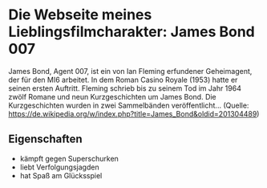# Die Webseite meines Lieblingsfilmcharakter: James Bond 007

James Bond, Agent 007, ist ein von Ian Fleming erfundener Geheimagent, der für den MI6 arbeitet. In dem Roman Casino Royale (1953) hatte er seinen ersten Auftritt. Fleming schrieb bis zu seinem Tod im Jahr 1964 zwölf Romane und neun Kurzgeschichten um James Bond. Die Kurzgeschichten wurden in zwei Sammelbänden veröffentlicht... (Quelle: https://de.wikipedia.org/w/index.php?title=James_Bond&oldid=201304489)

## Eigenschaften
* kämpft gegen Superschurken
* liebt Verfolgungsjagden
* hat Spaß am Glücksspiel

